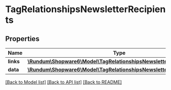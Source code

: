 # TagRelationshipsNewsletterRecipients

## Properties
Name | Type | Description | Notes
------------ | ------------- | ------------- | -------------
**links** | [**\Rundum\Shopware6\Model\TagRelationshipsNewsletterRecipientsLinks**](TagRelationshipsNewsletterRecipientsLinks.md) |  | [optional] 
**data** | [**\Rundum\Shopware6\Model\TagRelationshipsNewsletterRecipientsData[]**](TagRelationshipsNewsletterRecipientsData.md) |  | [optional] 

[[Back to Model list]](../../README.md#documentation-for-models) [[Back to API list]](../../README.md#documentation-for-api-endpoints) [[Back to README]](../../README.md)

